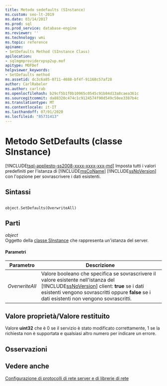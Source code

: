 ```yaml
---
title: Metodo sedefaults (SInstance)
ms.custom: seo-lt-2019
ms.date: 03/14/2017
ms.prod: sql
ms.prod_service: database-engine
ms.reviewer: ''
ms.technology: wmi
ms.topic: reference
apiname:
- SetDefaults Method (SInstance Class)
apilocation:
- sqlmgmproviderxpsp2up.mof
apitype: MOFDef
helpviewer_keywords:
- SetDefaults method
ms.assetid: dc3c6a85-0711-4688-bf4f-91168c57af28
author: CarlRabeler
ms.author: carlrab
ms.openlocfilehash: b29cf5b1f0b10965c0545c91b84d13a8caea361c
ms.sourcegitcommit: da88320c474c1c9124574f90d549c50ee3387b4c
ms.translationtype: MT
ms.contentlocale: it-IT
ms.lasthandoff: 07/01/2020
ms.locfileid: "85731413"
---
```

# <a name="setdefaults-method-sinstance-class"></a>Metodo SetDefaults (classe SInstance)
[!INCLUDE[tsql-appliesto-ss2008-xxxx-xxxx-xxx-md](../../../includes/applies-to-version/sqlserver.md)]
  Imposta tutti i valori predefiniti per l'istanza di [!INCLUDE[msCoName](../../../includes/msconame-md.md)] [!INCLUDE[ssNoVersion](../../../includes/ssnoversion-md.md)] con l'opzione per sovrascrivere i dati esistenti.  
  
## <a name="syntax"></a>Sintassi  
  
```  
  
object.SetDefaults(OverwriteAll)  
```  
  
## <a name="parts"></a>Parti  
 *object*  
 Oggetto della [classe SInstance](../../../relational-databases/wmi-provider-configuration-classes/sinstance-class/sinstance-class.md) che rappresenta un'istanza del server.  
  
#### <a name="parameters"></a>Parametri  
  
|Parametro|Descrizione|  
|---------------|-----------------|  
|*OverwriteAll*|Valore booleano che specifica se sovrascrivere il valore esistente nell'istanza del [!INCLUDE[ssNoVersion](../../../includes/ssnoversion-md.md)] client: **true** se i dati esistenti vengono sovrascritti oppure **false** se i dati esistenti non vengono sovrascritti.|  
  
## <a name="property-valuereturn-value"></a>Valore proprietà/Valore restituito  
 Valore **uint32** che è 0 se il servizio è stato modificato correttamente, 1 se la richiesta non è supportata e qualsiasi altro numero per indicare un errore.  
  
## <a name="remarks"></a>Osservazioni  
  
## <a name="see-also"></a>Vedere anche  
 [Configurazione di protocolli di rete server e di librerie di rete](https://msdn.microsoft.com/library/ms177485\(v=sql.100\).aspx)  
  
  
